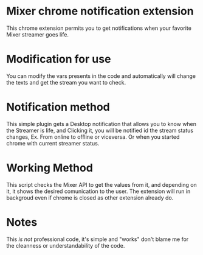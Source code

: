 # Mixer chrome notification extension #

This chrome extension permits you to get notifications when your favorite Mixer streamer goes life.

# Modification for use

You can modify the vars presents in the code and automatically will change the texts and get the stream you want to check.

# Notification method

This simple plugin gets a Desktop notification that allows you to know when the Streamer is life, and Clicking it, you will be notified id the stream status changes, Ex. From online to offline or viceversa. Or when you started chrome with current streamer status. 

# Working Method

This script checks the Mixer API to get the values from it, and depending on it, it shows the desired comunication to the user.
The extension will run in backgroud even if chrome is closed as other extension already do.

# Notes

This *is not* professional code, it's simple and "works" don't blame me for the cleanness or understandability of the code.

